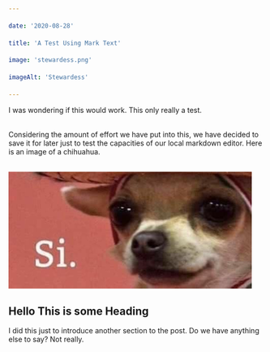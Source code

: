 ```yaml
---

date: '2020-08-28'

title: 'A Test Using Mark Text'

image: 'stewardess.png'

imageAlt: 'Stewardess'

---
```


I was wondering if this would work. This only really a test.    <br><br>

Considering the amount of effort we have put into this, we have decided to save it for later just to test the capacities of our local markdown editor. Here is an image of a chihuahua.    <br><br>

![Chihuahua](si.jpg)    

## Hello This is some Heading

I did this just to introduce another section to the post. Do we have anything else to say? Not really.
